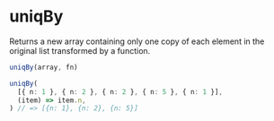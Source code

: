 # uniqBy
Returns a new array containing only one copy of each element in the original list transformed by a function.

```ts
uniqBy(array, fn)

uniqBy(
  [{ n: 1 }, { n: 2 }, { n: 2 }, { n: 5 }, { n: 1 }],
  (item) => item.n,
) // => [{n: 1}, {n: 2}, {n: 5}]
```
